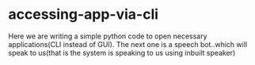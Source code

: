 # accessing-app-via-cli
Here we are writing a simple python code to open necessary applications(CLI instead of GUI).
The next one is a speech bot..which will speak to us(that is the system is speaking to us using inbuilt speaker)
